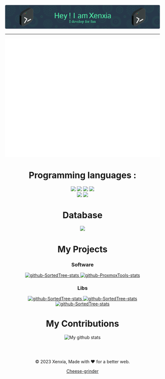 <div align="center">



<img src="https://github.com/Xenxia/Xenxia/blob/main/github-header-image.png?raw=true" alt="My Banner" />

---

<img src="./github-metrics.svg" alt="it's svg" />

# Programming languages :
<img src="https://img.shields.io/badge/Python-3776AB?style=for-the-badge&logo=python&logoColor=white" />
<img src="https://img.shields.io/badge/Go-00ADD8?style=for-the-badge&logo=go&logoColor=white" />
<img src="https://img.shields.io/badge/Java-ED8B00?style=for-the-badge&logo=Java&logoColor=white" />
<img src="https://img.shields.io/badge/Rust-dea584?style=for-the-badge&logo=Rust&logoColor=white" />
</br>
<img src="https://img.shields.io/badge/HTML5-E34F26?style=for-the-badge&logo=html5&logoColor=white" />
<img src="https://img.shields.io/badge/CSS3-1572B6?style=for-the-badge&logo=css3&logoColor=white" />

# Database
<img src="https://img.shields.io/badge/MariaDB-202020?style=for-the-badge&logo=mariadb&logoColor=white" />

# My Projects
### Software
<a href="https://github.com/Xenxia/SortedTree">
  <img width="282" src="https://denvercoder1-github-readme-stats.vercel.app/api/pin/?username=Xenxia&repo=SortedTree&theme=vue-dark&hide_border=true&show_icons=True" alt="github-SortedTree-stats">
</a>
  
<a href="https://github.com/Xenxia/ProxmoxTools">
  <img width="282" src="https://denvercoder1-github-readme-stats.vercel.app/api/pin/?username=Xenxia&repo=ProxmoxTools&theme=vue-dark&hide_border=true&show_icons=True" alt="github-ProxmoxTools-stats">
</a>

### Libs
<a href="https://github.com/CheeseGrinder/TemplateStr-Go">
  <img width="282" src="https://denvercoder1-github-readme-stats.vercel.app/api/pin/?username=CheeseGrinder&repo=TemplateStr-Go&theme=vue-dark&hide_border=true&show_icons=True" alt="github-SortedTree-stats">
</a>
  
<a href="https://github.com/CheeseGrinder/TemplateStr-Python">
  <img width="282" src="https://denvercoder1-github-readme-stats.vercel.app/api/pin/?username=CheeseGrinder&repo=TemplateStr-Python&theme=vue-dark&hide_border=true&show_icons=True" alt="github-SortedTree-stats">
</a>    

<a href="https://github.com/CheeseGrinder/TemplateStr-Rust">
  <img width="282" src="https://denvercoder1-github-readme-stats.vercel.app/api/pin/?username=CheeseGrinder&repo=TemplateStr-Rust&theme=vue-dark&hide_border=true&show_icons=True" alt="github-SortedTree-stats">
</a>
  
# My Contributions
<img width="400" src="https://github-readme-streak-stats.herokuapp.com?user=Xenxia&theme=vue-dark&hide_border=true&date_format=M%20j%5B%2C%20Y%5D" alt="My github stats" />
<!-- <img width="377" src="https://github-readme-stats.vercel.app/api?username=Xenxia&show_icons=true&include_all_commits=true&theme=vue-dark&hide_border=true" alt="My github stats" /> 
<img align="center" src="https://github-readme-stats.vercel.app/api/top-langs/?username=Xenxia&layout=compact&theme=vue-dark&hide_border=true" alt="8651fd65.html"/> -->

</br></br>

<p>© 2023 Xenxia, Made with ❤️ for a better web. </p>

[Cheese-grinder](https://github.com/CheeseGrinder)

</div>






